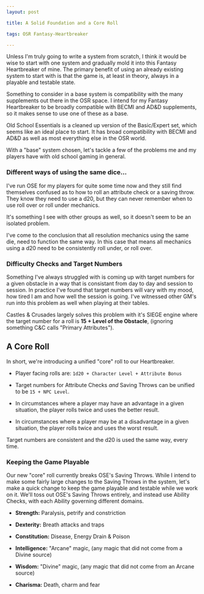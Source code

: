 ```yaml
---
layout: post

title: A Solid Foundation and a Core Roll

tags: OSR Fantasy-Heartbreaker

---
```


Unless I'm truly going to write a system from scratch, I think it would be wise to start with one system and gradually mold it into this Fantasy Heartbreaker of mine.  The primary benefit of using an already existing system to start with is that the game is, at least in theory, always in a playable and testable state.

Something to consider in a base system is compatibility with the many supplements out there in the OSR space.  I intend for my Fantasy Heartbreaker to be broadly compatible with BECMI and AD&D supplements, so it makes sense to use one of these as a base.

Old School Essentials is a cleaned up version of the Basic/Expert set, which seems like an ideal place to start.  It has broad compatibility with BECMI and AD&D as well as most everything else in the OSR world.

With a "base" system chosen, let's tackle a few of the problems me and my players have with old school gaming in general.

### Different ways of using the same dice...

I've run OSE for my players for quite some time now and they still find themselves confused as to how to roll an attribute check or a saving throw.  They know they need to use a d20, but they can never remember when to use roll over or roll under mechanics.

It's something I see with other groups as well, so it doesn't seem to be an isolated problem.

I've come to the conclusion that all resolution mechanics using the same die, need to function the same way.  In this case that means all mechanics using a d20 need to be consistently roll under, or roll over.

### Difficulty Checks and Target Numbers

Something I've always struggled with is coming up with target numbers for a given obstacle in a way that is consistant from day to day and session to session.  In practice I've found that target numbers will vary with my mood, how tired I am and how well the session is going.  I've witnessed other GM's run into this problem as well when playing at their tables.

Castles & Crusades largely solves this problem with it's SIEGE engine where the target number for a roll is **15 + Level of the Obstacle**, (ignoring something C&C calls "Primary Attributes").

## A Core Roll

In short, we're introducing a unified "core" roll to our Heartbreaker.

- Player facing rolls are: `1d20 + Character Level + Attribute Bonus`

- Target numbers for Attribute Checks _and_ Saving Throws can be unified to be `15 + NPC Level`.

- In circumstances where a player may have an advantage in a given situation, the player rolls twice and uses the better result.

- In circumstances where a player may be at a disadvantage in a given situation, the player rolls twice and uses the worst result.

Target numbers are consistent and the d20 is used the same way, every time.

### Keeping the Game Playable

Our new "core" roll currently breaks OSE's Saving Throws.  While I intend to make some fairly large changes to the Saving Throws in the system, let's make a quick change to keep the game playable and testable while we work on it.  We'll toss out OSE's Saving Throws entirely, and instead use Ability Checks, with each Ability governing different domains.

- **Strength:** Paralysis, petrify and constriction

- **Dexterity:** Breath attacks and traps

- **Constitution:** Disease, Energy Drain & Poison

- **Intelligence:** "Arcane" magic, (any magic that did not come from a Divine source)

- **Wisdom:** "Divine" magic, (any magic that did not come from an Arcane source)

- **Charisma:** Death, charm and fear
